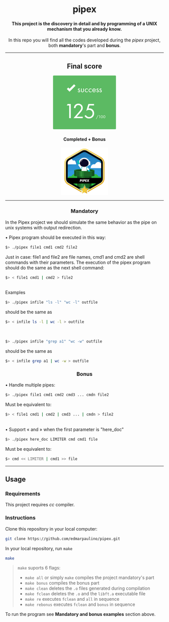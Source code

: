 <h1 align=center>
	<b>pipex</b>
</h1>

<h4 align=center>
	This project is the discovery in detail and by programming of a UNIX
mechanism that you already know.
</h4>

<p align=center>
	In this repo you will find all the codes developed during the <i>pipex</i> project, both <b>mandatory</b>'s part and <b>bonus</b>.
</p>

---

<div align=center>
<h2>
	Final score
</h2>
<img src=https://github.com/edmarpaulino/42projects_pics/blob/master/score_125.png alt=edpaulin's 42Project Score/>
<h4>Completed + Bonus</h4>
<img src=https://github.com/edmarpaulino/42projects_pics/blob/master/pipexm.png alt=edpaulin's 42Project Badge/>
</div>

---

<h3 align=center>
Mandatory
</h3>
In the Pipex project we should simulate the same behavior as the pipe on unix systems with output redirection.<br>

• Pipex program should be executed in this way:
```bash
$> ./pipex file1 cmd1 cmd2 file2
```
Just in case: file1 and file2 are file names, cmd1 and cmd2 are shell commands with
their parameters.
The execution of the pipex program should do the same as the next shell command:
```bash
$> < file1 cmd1 | cmd2 > file2
```
<br>
Examples

```bash
$> ./pipex infile "ls -l" "wc -l" outfile
```
should be the same as 
```bash
$> < infile ls -l | wc -l > outfile
```
<br>

```bash
$> ./pipex infile "grep a1" "wc -w" outfile
```
should be the same as
```bash
$> < infile grep a1 | wc -w > outfile
```

<p align=center>

</p>

<h3 align=center>
Bonus
</h3>

• Handle multiple pipes:

```bash
$> ./pipex file1 cmd1 cmd2 cmd3 ... cmdn file2
```
Must be equivalent to:
```bash
$> < file1 cmd1 | cmd2 | cmd3 ... | cmdn > file2
```
<br>
• Support « and » when the first parameter is "here_doc"

```bash
$> ./pipex here_doc LIMITER cmd cmd1 file
```
Must be equivalent to:
```bash
$> cmd << LIMITER | cmd1 >> file
```

---
<h2>
Usage
</h2>

### Requirements

This project requires *cc* compiler.

### Instructions

Clone this repository in your local computer:

```sh
git clone https://github.com/edmarpaulino/pipex.git
```

In your local repository, run `make`

```sh
make 
```

> `make` suports 6 flags: 
> - `make all` or simply `make` compiles the project mandatory's part
> - `make bonus` compiles the bonus part
> - `make clean` deletes the `.o` files generated during compilation
> - `make fclean` deletes the `.o` and the `libft.a` executable file
> - `make re` executes `fclean` and `all` in sequence
> - `make rebonus` executes `fclean` and `bonus` in sequence

To run the program see **Mandatory and bonus examples** section above.
